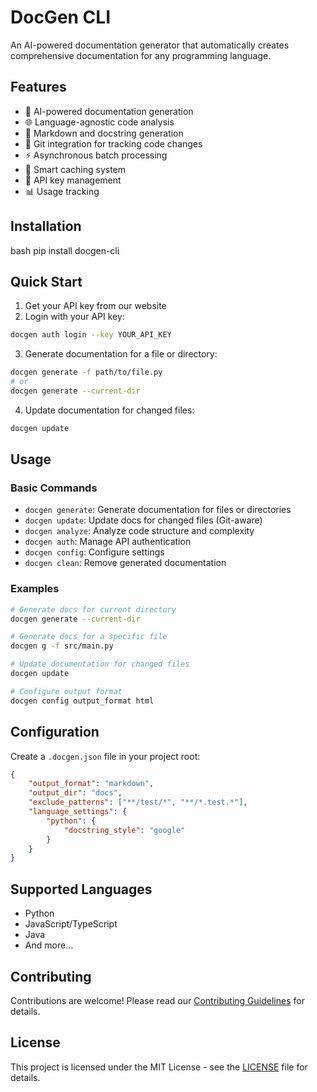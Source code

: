 # DocGen CLI

An AI-powered documentation generator that automatically creates comprehensive documentation for any programming language.

## Features

- 🤖 AI-powered documentation generation
- 🌐 Language-agnostic code analysis
- 📝 Markdown and docstring generation
- 🔄 Git integration for tracking code changes
- ⚡ Asynchronous batch processing
- 💾 Smart caching system
- 🔑 API key management
- 📊 Usage tracking

## Installation
bash
pip install docgen-cli

## Quick Start

1. Get your API key from our website
2. Login with your API key:

```bash
docgen auth login --key YOUR_API_KEY
```

3. Generate documentation for a file or directory:

```bash
docgen generate -f path/to/file.py
# or
docgen generate --current-dir
```

4. Update documentation for changed files:

```bash
docgen update
```

## Usage

### Basic Commands

- `docgen generate`: Generate documentation for files or directories
- `docgen update`: Update docs for changed files (Git-aware)
- `docgen analyze`: Analyze code structure and complexity
- `docgen auth`: Manage API authentication
- `docgen config`: Configure settings
- `docgen clean`: Remove generated documentation

### Examples

```bash
# Generate docs for current directory
docgen generate --current-dir

# Generate docs for a specific file
docgen g -f src/main.py

# Update documentation for changed files
docgen update

# Configure output format
docgen config output_format html
```

## Configuration

Create a `.docgen.json` file in your project root:

```json
{
    "output_format": "markdown",
    "output_dir": "docs",
    "exclude_patterns": ["**/test/*", "**/*.test.*"],
    "language_settings": {
        "python": {
            "docstring_style": "google"
        }
    }
}
```

## Supported Languages

- Python
- JavaScript/TypeScript
- Java
- And more...

## Contributing

Contributions are welcome! Please read our [Contributing Guidelines](CONTRIBUTING.md) for details.

## License

This project is licensed under the MIT License - see the [LICENSE](LICENSE) file for details.
